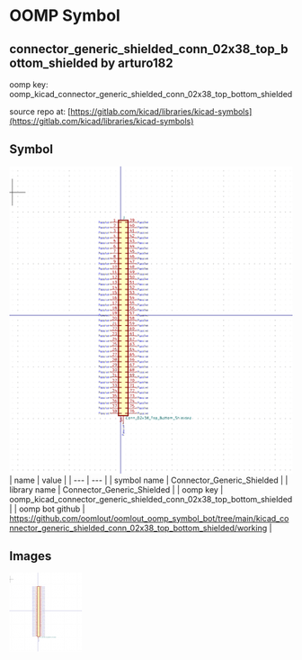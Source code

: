 # OOMP Symbol  
## connector_generic_shielded_conn_02x38_top_bottom_shielded  by arturo182  
  
oomp key: oomp_kicad_connector_generic_shielded_conn_02x38_top_bottom_shielded  
  
source repo at: [https://gitlab.com/kicad/libraries/kicad-symbols](https://gitlab.com/kicad/libraries/kicad-symbols)  
## Symbol  
  
[![working.png](working_600.png)](working.png)  
| name | value | 
| --- | --- | 
| symbol name | Connector_Generic_Shielded | 
| library name | Connector_Generic_Shielded | 
| oomp key | oomp_kicad_connector_generic_shielded_conn_02x38_top_bottom_shielded | 
| oomp bot github | https://github.com/oomlout/oomlout_oomp_symbol_bot/tree/main/kicad_connector_generic_shielded_conn_02x38_top_bottom_shielded/working | 
## Images  
  
[![working.png](working_140.png)](working.png)  
